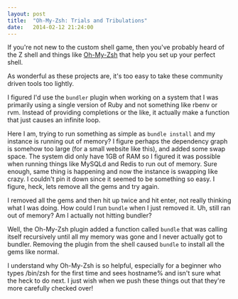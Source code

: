 ```yaml
---
layout: post
title:  "Oh-My-Zsh: Trials and Tribulations"
date:   2014-02-12 21:24:00
---
```


If you're not new to the custom shell game, then you've probably heard of the Z shell and things like [Oh-My-Zsh](https://github.com/robbyrussell/oh-my-zsh) that help you set up your perfect shell.

As wonderful as these projects are, it's too easy to take these community driven tools too lightly.

I figured I'd use the `bundler` plugin when working on a system that I was primarily using a single version of Ruby and not something like rbenv or rvm.  Instead of providing completions or the like, it actually make a function that just causes an infinite loop.

Here I am, trying to run something as simple as `bundle install` and my instance is running out of memory?  I figure perhaps the dependency graph is somehow too large (for a small website like this), and added some swap space.  The system did only have 1GB of RAM so I figured it was possible when running things like MySQLd and Redis to run out of memory.  Sure enough, same thing is happening and now the instance is swapping like crazy.  I couldn't pin it down since it seemed to be something so easy.  I figure, heck, lets remove all the gems and try again.

I removed all the gems and then hit up twice and hit enter, not really thinking what I was doing.  How could I run `bundle` when I just removed it. Uh, still ran out of memory? Am I actually not hitting bundler?

Well, the Oh-My-Zsh plugin added a function called `bundle` that was calling itself recursively until all my memory was gone and I never actually got to bundler.  Removing the plugin from the shell caused `bundle` to install all the gems like normal.

I understand why Oh-My-Zsh is so helpful, especially for a beginner who types /bin/zsh for the first time and sees hostname% and isn't sure what the heck to do next.  I just wish when we push these things out that they're more carefully checked over!
